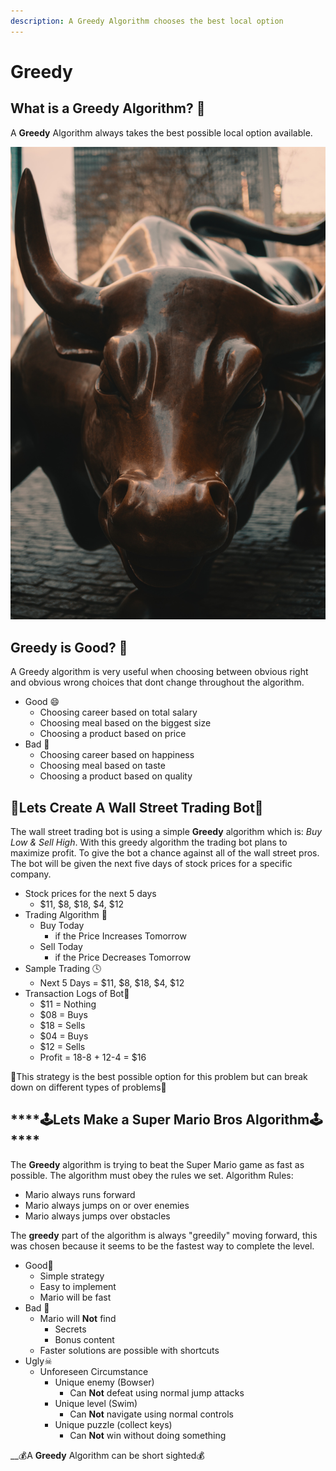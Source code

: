```yaml
---
description: A Greedy Algorithm chooses the best local option
---
```


# Greedy

## What is a Greedy Algorithm? 🤑 

A **Greedy** Algorithm always takes the best possible local option available.

![Wall Street Bull](../.gitbook/assets/alec-favale-9li7kvwxvx0-unsplash.jpg)

## Greedy is Good? 🤩 

A Greedy algorithm is very useful when choosing between obvious right and obvious wrong choices that dont change throughout the algorithm.

* Good 😄 
  * Choosing career based on total salary
  * Choosing meal based on the biggest size
  * Choosing a product based on price
* Bad 🤮 
  * Choosing career based on happiness
  * Choosing meal based on taste
  * Choosing a product based on quality

## 🤖**Lets Create A Wall Street Trading Bot**🤖 

The wall street trading bot is using a simple **Greedy** algorithm which is: _Buy Low & Sell High_. With this greedy algorithm the trading bot plans to maximize profit. To give the bot a chance against all of the wall street pros. The bot will be given the next five days of stock prices for a specific company. 

* Stock prices for the next 5 days 
  * $11, $8, $18, $4, $12
* Trading Algorithm 🤖 
  * Buy Today 
    * if the Price Increases Tomorrow
  * Sell Today 
    * if the Price Decreases Tomorrow
* Sample Trading 🕓 
  * Next 5 Days = $11, $8, $18, $4, $12
* Transaction Logs of Bot🤖 
  * $11 = Nothing
  * $08 = Buys 
  * $18 = Sells 
  * $04 = Buys
  * $12 = Sells
  * Profit = 18-8 + 12-4 = $16

🦊This strategy is the best possible option for this problem but can break down on different types of problems🦊 

## \*\*\*\*🕹**Lets Make a Super Mario Bros Algorithm**🕹\*\*\*\*

The **Greedy** algorithm is trying to beat the Super Mario game as fast as possible. The algorithm must obey the rules we set. Algorithm Rules:

* Mario always runs forward
* Mario always jumps on or over enemies
* Mario always jumps over obstacles

The **greedy** part of the algorithm is always "greedily" moving forward, this was chosen because it seems to be the fastest way to complete the level.

* Good👾 
  * Simple strategy
  * Easy to implement
  * Mario will be fast
* Bad 💩 
  * Mario will **Not** find 
    * Secrets
    * Bonus content
  * Faster solutions are possible with shortcuts
* Ugly☠ 
  * Unforeseen Circumstance
    * Unique enemy \(Bowser\)
      * Can **Not** defeat using normal jump attacks
    * Unique level \(Swim\) 
      * Can **Not** navigate using normal controls
    * Unique puzzle \(collect keys\)
      * Can **Not** win without doing something

\_\_💰A **Greedy** Algorithm can be short sighted💰 

